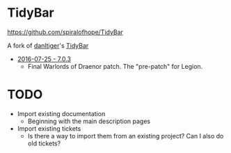 # TidyBar

https://github.com/spiralofhope/TidyBar

A fork of [danltiger](http://wow.curseforge.com/profiles/danltiger/)'s [TidyBar](http://wow.curseforge.com/addons/tidy-bar/)

- [2016-07-25 - 7.0.3](https://github.com/spiralofhope/TidyBar/archive/7.0.3.zip)
  -  Final Warlords of Draenor patch.  The "pre-patch" for Legion.

# TODO

- Import existing documentation
  -  Beginning with the main description pages
- Import existing tickets
  -  Is there a way to import them from an existing project?  Can I also do old tickets?
